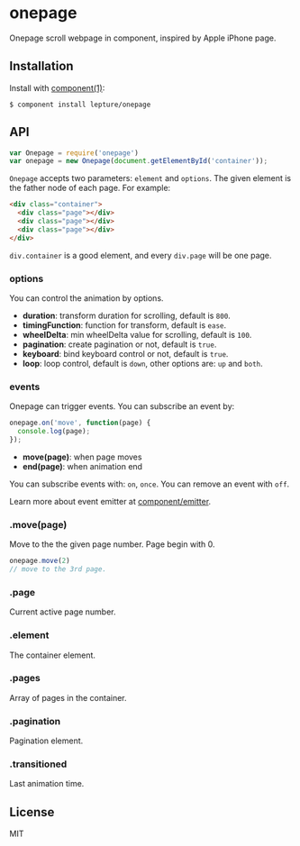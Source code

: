 
# onepage

Onepage scroll webpage in component, inspired by Apple iPhone page.

## Installation

Install with [component(1)](http://component.io):

    $ component install lepture/onepage

## API

```js
var Onepage = require('onepage')
var onepage = new Onepage(document.getElementById('container'));
```

`Onepage` accepts two parameters: `element` and `options`. The given
element is the father node of each page. For example:

```html
<div class="container">
  <div class="page"></div>
  <div class="page"></div>
  <div class="page"></div>
</div>
```

`div.container` is a good element, and every `div.page` will be one page.

### options

You can control the animation by options.

- **duration**: transform duration for scrolling, default is `800`.
- **timingFunction**: function for transform, default is `ease`.
- **wheelDelta**: min wheelDelta value for scrolling, default is `100`.
- **pagination**: create pagination or not, default is `true`.
- **keyboard**: bind keyboard control or not, default is `true`.
- **loop**: loop control, default is `down`, other options are: `up` and `both`.

### events

Onepage can trigger events. You can subscribe an event by:

```js
onepage.on('move', function(page) {
  console.log(page);
});
```

- **move(page)**: when page moves
- **end(page)**: when animation end

You can subscribe events with: `on`, `once`. You can remove an event with
`off`.

Learn more about event emitter at [component/emitter](https://github.com/component/emitter).

### .move(page)

Move to the the given page number. Page begin with 0.

```js
onepage.move(2)
// move to the 3rd page.
```

### .page

Current active page number.

### .element

The container element.

### .pages

Array of pages in the container.

### .pagination

Pagination element.

### .transitioned

Last animation time.

## License

MIT
